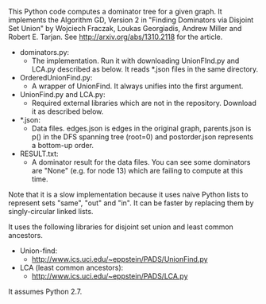 This Python code computes a dominator tree for a given graph. It implements
the Algorithm GD, Version 2 in "Finding Dominators via Disjoint Set Union"
by Wojciech Fraczak, Loukas Georgiadis, Andrew Miller and Robert E. Tarjan.
See http://arxiv.org/abs/1310.2118 for the article.

* dominators.py:
    * The implementation. Run it with downloading UnionFInd.py and LCA.py described as below. It reads *.json files in the same directory.
* OrderedUnionFind.py:
    * A wrapper of UnionFind. It always unifies into the first argument.
* UnionFind.py and LCA.py:
    * Required external libraries which are not in the repository. Download it as described below.
* *.json:
    * Data files. edges.json is edges in the original graph, parents.json is p() in the DFS spanning tree (root=0) and postorder.json represents a bottom-up order.
* RESULT.txt:
    * A dominator result for the data files. You can see some dominators are "None" (e.g. for node 13) which are failing to compute at this time.

Note that it is a slow implementation because it uses naive Python lists
to represent sets "same", "out" and "in". It can be faster by replacing them
by singly-circular linked lists.

It uses the following libraries for disjoint set union and least common
ancestors.
* Union-find:
    * http://www.ics.uci.edu/~eppstein/PADS/UnionFind.py
* LCA (least common ancestors):
    * http://www.ics.uci.edu/~eppstein/PADS/LCA.py

It assumes Python 2.7.
